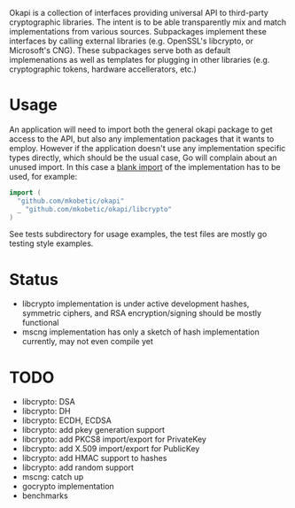 Okapi is a collection of interfaces providing universal API to third-party cryptographic libraries. The intent is to be able transparently mix and match implementations from various sources. Subpackages implement these interfaces by calling external libraries (e.g. OpenSSL's libcrypto, or Microsoft's CNG). These subpackages serve both as default implemenations as well as templates for plugging in other libraries (e.g. cryptographic tokens, hardware accellerators, etc.)

Usage
=====

An application will need to import both the general okapi package to get access to the API, but also any implementation packages that it wants to employ. However if the application doesn't use any implementation specific types directly, which should be the usual case, Go will complain about an unused import. In this case a [blank import](http://golang.org/doc/effective_go.html#blank_import) of the implementation has to be used, for example:

```go
import (
  "github.com/mkobetic/okapi"
  _ "github.com/mkobetic/okapi/libcrypto"
)
```

See tests subdirectory for usage examples, the test files are mostly go testing style examples.

Status
======

* libcrypto implementation is under active development hashes, symmetric ciphers, and RSA encryption/signing should be mostly functional
* mscng implementation has only a sketch of hash implementation currently, may not even compile yet

TODO
====

 * libcrypto: DSA
 * libcrypto: DH
 * libcrypto: ECDH, ECDSA
 * libcrypto: add pkey generation support
 * libcrypto: add PKCS8 import/export for PrivateKey
 * libcrypto: add X.509 import/export for PublicKey
 * libcrypto: add HMAC support to hashes
 * libcrypto: add random support
 * mscng: catch up
 * gocrypto implementation
 * benchmarks